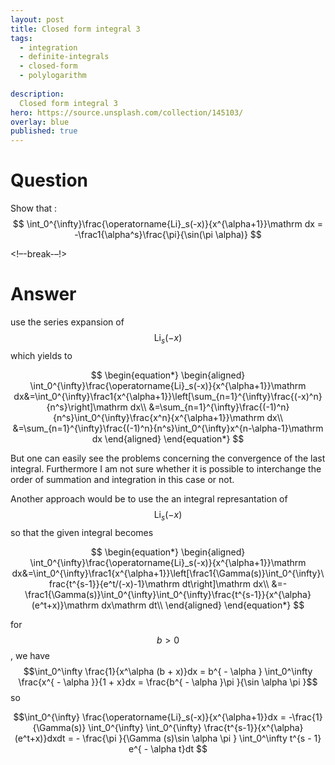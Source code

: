 ```yaml
---
layout: post
title: Closed form integral 3
tags:
  - integration   
  - definite-integrals
  - closed-form
  - polylogarithm
  
description:  
  Closed form integral 3
hero: https://source.unsplash.com/collection/145103/
overlay: blue
published: true
---
```



# Question

Show that :
$$
\int_0^{\infty}\frac{\operatorname{Li}_s(-x)}{x^{\alpha+1}}\mathrm dx
= -\frac1{\alpha^s}\frac{\pi}{\sin(\pi \alpha)}
$$

<!–-break-–!>

# Answer

 use the series expansion of $$\operatorname{Li}_s(-x)$$ which yields to

$$
\begin{equation*}
\begin{aligned}
\int_0^{\infty}\frac{\operatorname{Li}_s(-x)}{x^{\alpha+1}}\mathrm dx&=\int_0^{\infty}\frac1{x^{\alpha+1}}\left[\sum_{n=1}^{\infty}\frac{(-x)^n}{n^s}\right]\mathrm dx\\
&=\sum_{n=1}^{\infty}\frac{(-1)^n}{n^s}\int_0^{\infty}\frac{x^n}{x^{\alpha+1}}\mathrm dx\\
&=\sum_{n=1}^{\infty}\frac{(-1)^n}{n^s}\int_0^{\infty}x^{n-\alpha-1}\mathrm dx
\end{aligned}
\end{equation*}
$$

But one can easily see the problems concerning the convergence of the last integral. Furthermore I am not sure whether it is possible to interchange the order of summation and integration in this case or not. 

Another approach would be to use the an integral represantation of $$\operatorname{Li}_s(-x)$$ so that the given integral becomes

$$
\begin{equation*}
\begin{aligned}
\int_0^{\infty}\frac{\operatorname{Li}_s(-x)}{x^{\alpha+1}}\mathrm dx&=\int_0^{\infty}\frac1{x^{\alpha+1}}\left[\frac1{\Gamma(s)}\int_0^{\infty}\frac{t^{s-1}}{e^t/(-x)-1}\mathrm dt\right]\mathrm dx\\
&=-\frac1{\Gamma(s)}\int_0^{\infty}\int_0^{\infty}\frac{t^{s-1}}{x^{\alpha}(e^t+x)}\mathrm dx\mathrm dt\\
\end{aligned}
\end{equation*}
$$

for $$b>0$$, we have $$\int_0^\infty  \frac{1}{x^\alpha (b + x)}dx  = b^{ - \alpha } \int_0^\infty  \frac{x^{ - \alpha }}{1 + x}dx  = \frac{b^{ - \alpha }\pi }{\sin \alpha \pi }$$
so

$$\int_0^{\infty} \frac{\operatorname{Li}_s(-x)}{x^{\alpha+1}}dx = -\frac{1}{\Gamma(s)}
\int_0^{\infty} \int_0^{\infty} \frac{t^{s-1}}{x^{\alpha}(e^t+x)}dxdt = - \frac{\pi }{\Gamma (s)\sin \alpha \pi }
\int_0^\infty  t^{s - 1} e^{ - \alpha t}dt 
$$
